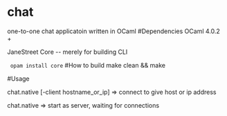 # chat
one-to-one chat applicatoin written in OCaml
#Dependencies
OCaml 4.0.2 +

JaneStreet Core -- merely for building CLI

<code> opam install core</code>
#How to build
make clean && make

#Usage
<p>chat.native [-client hostname_or_ip]  => connect to give host or ip address </p>
<p>chat.native                           => start as server, waiting for connections</p>

